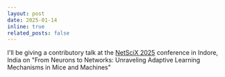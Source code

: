 ```yaml
---
layout: post
date: 2025-01-14
inline: true
related_posts: false
---
```


I'll be giving a contributory talk at the [NetSciX 2025](https://netscix2025.iiti.ac.in/) conference in Indore, India on "From Neurons to Networks: Unraveling Adaptive Learning Mechanisms in Mice and Machines"
